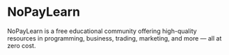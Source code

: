 # NoPayLearn
NoPayLearn is a free educational community offering high-quality resources in programming, business, trading, marketing, and more — all at zero cost.
